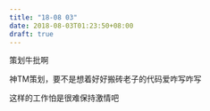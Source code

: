 ```yaml
---
title: "18-08 03"
date: 2018-08-03T01:23:50+08:00
draft: true
---
```


策划牛批啊

神TM策划，要不是想着好好搬砖老子的代码爱咋写咋写

这样的工作怕是很难保持激情吧

